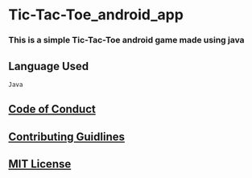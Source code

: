 # Tic-Tac-Toe_android_app

### This is a simple Tic-Tac-Toe android game made using java

## Language Used

    Java

## [Code of Conduct](https://github.com/MukulKolpe/PlaneShooter-Android-App/blob/master/CODE_OF_CONDUCT.md)

## [Contributing Guidlines](https://github.com/MukulKolpe/PlaneShooter-Android-App/blob/master/CONTRIBUTING.md)

## [MIT License](https://github.com/MukulKolpe/PlaneShooter-Android-App/blob/master/LICENSE)




